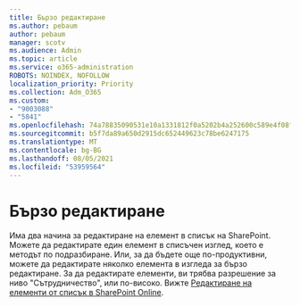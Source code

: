 ```yaml
---
title: Бързо редактиране
ms.author: pebaum
author: pebaum
manager: scotv
ms.audience: Admin
ms.topic: article
ms.service: o365-administration
ROBOTS: NOINDEX, NOFOLLOW
localization_priority: Priority
ms.collection: Adm_O365
ms.custom:
- "9003088"
- "5841"
ms.openlocfilehash: 74a78835090531e10a1331812f0a5202b4a252600c589e4f08ff891398a3cc3d
ms.sourcegitcommit: b5f7da89a650d2915dc652449623c78be6247175
ms.translationtype: MT
ms.contentlocale: bg-BG
ms.lasthandoff: 08/05/2021
ms.locfileid: "53959564"
---
```

# <a name="quick-edit"></a>Бързо редактиране

Има два начина за редактиране на елемент в списък на SharePoint. Можете да редактирате един елемент в списъчен изглед, което е методът по подразбиране. Или, за да бъдете още по-продуктивни, можете да редактирате няколко елемента в изгледа за бързо редактиране. За да редактирате елементи, ви трябва разрешение за ниво "Сътрудничество", или по-високо. Вижте [Редактиране на елементи от списък в SharePoint Online](https://support.microsoft.com/office/dac1a1c3-a80b-4082-ba57-715cf613d0f7).
